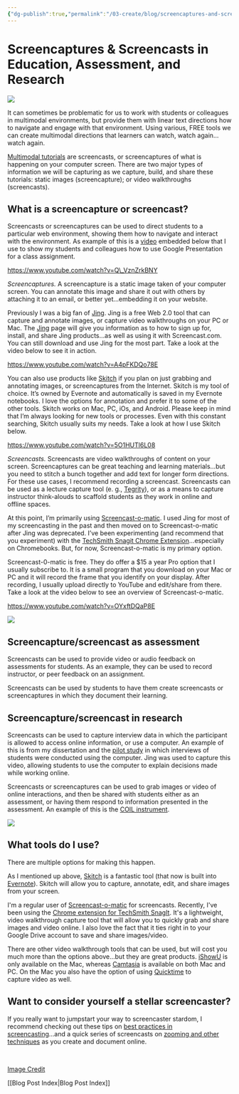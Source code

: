 ```yaml
---
{"dg-publish":true,"permalink":"/03-create/blog/screencaptures-and-screencasts-in-education-assessment-and-research/","title":"Screencaptures & Screencasts in Education, Assessment, and Research","tags":["screen-captures","screencasting"]}
---
```


# Screencaptures & Screencasts in Education, Assessment, and Research

[![](images/Learn-shutterstock.jpg)](https://sites.google.com/site/wiobyrne/screencasts/Learn-shutterstock.jpg?attredirects=0)

It can sometimes be problematic for us to work with students or colleagues in multimodal environments, but provide them with linear text directions how to navigate and engage with that environment. Using various, FREE tools we can create multimodal directions that learners can watch, watch again…watch again.

[Multimodal tutorials](https://medium.com/@wiobyrne/creating-and-sharing-multimodal-tutorials-74dc86101eab#.rcryvia9u) are screencasts, or screencaptures of what is happening on your computer screen. There are two major types of information we will be capturing as we capture, build, and share these tutorials: static images (screencapture); or video walkthroughs (screencasts).

## What is a screencapture or screencast?

Screencasts or screencaptures can be used to direct students to a particular web environment, showing them how to navigate and interact with the environment. As example of this is a [video](http://www.youtube.com/watch?v=Q_VznZrkBNY) embedded below that I use to show my students and colleagues how to use Google Presentation for a class assignment.

https://www.youtube.com/watch?v=Q\_VznZrkBNY

_Screencaptures._ A screencapture is a static image taken of your computer screen. You can annotate this image and share it out with others by attaching it to an email, or better yet…embedding it on your website.

Previously I was a big fan of [Jing](https://sites.google.com/site/textsandtools/techtutorials/screencasts/jing). Jing is a free Web 2.0 tool that can capture and annotate images, or capture video walkthroughs on your PC or Mac. The [Jing](https://www.techsmith.com/jing.html) page will give you information as to how to sign up for, install, and share Jing products…as well as using it with Screencast.com. You can still download and use Jing for the most part. Take a look at the video below to see it in action.

https://www.youtube.com/watch?v=A4pFKDQo78E

You can also use products like [Skitch](https://sites.google.com/site/textsandtools/techtutorials/screencasts/skitch) if you plan on just grabbing and annotating images, or screencaptures from the Internet. Skitch is my tool of choice. It’s owned by Evernote and automatically is saved in my Evernote notebooks. I love the options for annotation and prefer it to some of the other tools. Skitch works on Mac, PC, iOs, and Android. Please keep in mind that I’m always looking for new tools or processes. Even with this constant searching, Skitch usually suits my needs. Take a look at how I use Skitch below.

https://www.youtube.com/watch?v=5O1HUTl6L08

_Screencasts._ Screencasts are video walkthroughs of content on your screen. Screencaptures can be great teaching and learning materials…but you need to stitch a bunch together and add text for longer form directions. For these use cases, I recommend recording a screencast. Screencasts can be used as a lecture capture tool (e. g., [Tegrity](http://www.tegrity.com/)), or as a means to capture instructor think-alouds to scaffold students as they work in online and offline spaces.

At this point, I’m primarily using [Screencast-o-matic](https://sites.google.com/site/textsandtools/techtutorials/screencasts/screencast-o-matic). I used Jing for most of my screencasting in the past and then moved on to Screencast-o-matic after Jing was deprecated. I’ve been experimenting (and recommend that you experiment) with the [TechSmith Snagit Chrome Extension](https://chrome.google.com/webstore/detail/techsmith-snagit-extensio/annopcfmbiofommjmcmcfmhklhgbhkce?hl=en-US)…especially on Chromebooks. But, for now, Screencast-o-matic is my primary option.

Screencast-0-matic is free. They do offer a $15 a year Pro option that I usually subscribe to. It is a small program that you download on your Mac or PC and it will record the frame that you identify on your display. After recording, I usually upload directly to YouTube and edit/share from there. Take a look at the video below to see an overview of Screencast-o-matic.

https://www.youtube.com/watch?v=OYxftDQaP8E

[![](images/students1.jpg)](https://sites.google.com/site/lracooltools/1-multimodal-tutorials/students1.jpg?attredirects=0)

## Screencapture/screencast as assessment

Screencasts can be used to provide video or audio feedback on assessments for students. As an example, they can be used to record instructor, or peer feedback on an assignment.

Screencasts can be used by students to have them create screencasts or screencaptures in which they document their learning.

## Screencapture/screencast in research

Screencasts can be used to capture interview data in which the participant is allowed to access online information, or use a computer. An example of this is from my dissertation and the [pilot study](http://wiobyrne.com/Online_Content_Creation.html) in which interviews of students were conducted using the computer. Jing was used to capture this video, allowing students to use the computer to explain decisions made while working online.

Screencasts or screencaptures can be used to grab images or video of online interactions, and then be shared with students either as an assessment, or having them respond to information presented in the assessment. An example of this is the [COIL instrument](https://sites.google.com/site/criticalevaluationinstrument/).

![](images/podcasting_coley.jpg)

## What tools do I use?

There are multiple options for making this happen.

As I mentioned up above, [Skitch](https://sites.google.com/site/textsandtools/techtutorials/screencasts/skitch) is a fantastic tool (that now is built into [Evernote](https://sites.google.com/site/wiobyrne/evernote)). Skitch will allow you to capture, annotate, edit, and share images from your screen.

I'm a regular user of [Screencast-o-matic](http://screencast-o-matic.com/home) for screencasts. Recently, I've been using the [Chrome extension for TechSmith SnagIt](https://chrome.google.com/webstore/detail/techsmith-snagit-extensio/annopcfmbiofommjmcmcfmhklhgbhkce?hl=en-US). It's a lightweight, video walkthrough capture tool that will allow you to quickly grab and share images and video online. I also love the fact that it ties right in to your Google Drive account to save and share images/video.

There are other video walkthrough tools that can be used, but will cost you much more than the options above...but they are great products. [iShowU](http://www.shinywhitebox.com/ishowu-v1/) is only available on the Mac, whereas [Camtasia](http://www.techsmith.com/camtasia.html) is available on both Mac and PC. On the Mac you also have the option of using [Quicktime](http://www.apple.com/quicktime/download/) to capture video as well.

## Want to consider yourself a stellar screencaster?

If you really want to jumpstart your way to screencaster stardom, I recommend checking out these tips on [best practices in screencasting](http://blogs.techsmith.com/tips-how-tos/video-best-practices/)...and a quick series of screencasts on [zooming and other techniques](https://www.techsmith.com/tutorial-camtasia-8-zooming-misunderstood-screencasting-quality.html) as you create and document online.

 

[Image Credit](https://www.flickr.com/photos/clearhop/1542582009/in/photolist-3mj8Tx-bXnqxv-8MHFhz-8MHFhT-ceJTJW-7CmTVt-a59b-7UKU5S-yN2tN-ceJKGf-5oPx9Z-b99W3k-53F2SH-nHQQTD-FXpTBZ-64mVmP-9jdnuU-4ZdZxv-TPbFuS-oGCKHL-Cm4mo-dDV57g-93yntA-6wVmHE-6zx1HP-7NwUwx-4twP5m-nXmGr7-4eHzu7-3V2Q7Z-5VKqGi-6zB7sj-egAmX-5BPViK-kY7Az4-6KXKUD-bvXGWq-81koob-REiDh-9hyTNq-9qSDYC-q15SV-55fYy2-8fGKZY-9zZd42-71fLpA-6k7mpo-bhrFUc-2ANC8-astm4K)

[[Blog Post Index\|Blog Post Index]]